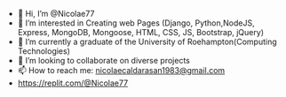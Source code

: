 - 👋 Hi, I’m @Nicolae77
- 👀 I’m interested in Creating web Pages (Django, Python,NodeJS, Express, MongoDB, Mongoose, HTML, CSS, JS, Bootstrap, jQuery)
- 🌱 I’m currently a graduate of the University of Roehampton(Computing Technologies)
- 💞️ I’m looking to collaborate on diverse projects
- 📫 How to reach me: nicolaecaldarasan1983@gmail.com 
- https://replit.com/@Nicolae77


<!---
Nicolae77/Nicolae77 is a ✨ special ✨ repository because its `README.md` (this file) appears on your GitHub profile.
You can click the Preview link to take a look at your changes.
--->
